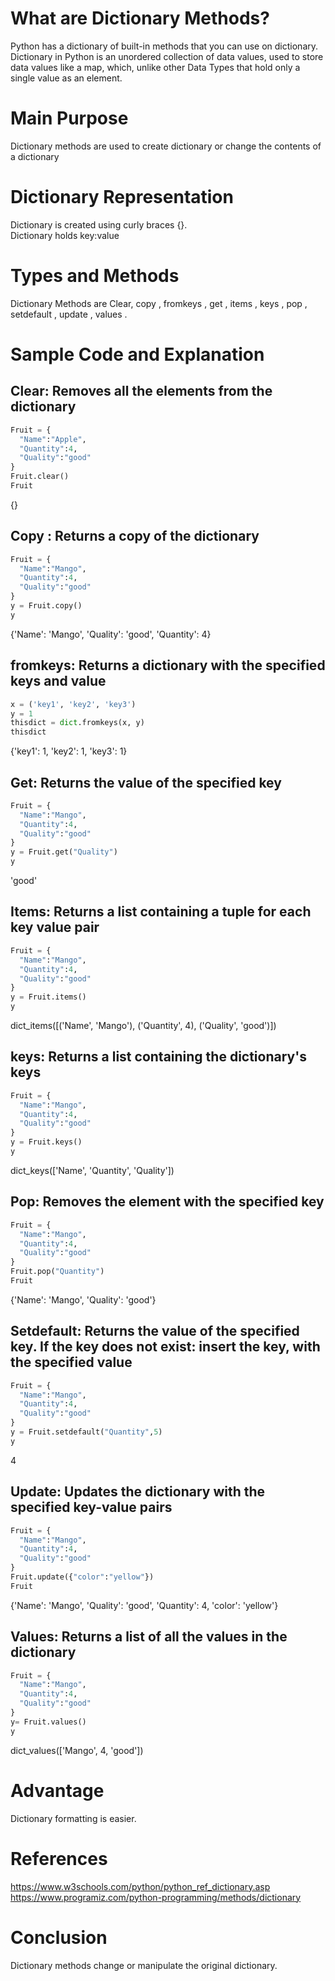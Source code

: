 # What are Dictionary Methods?

Python has a dictionary of built-in methods that you can use on dictionary.<br/>
Dictionary in Python is an unordered collection of data values, used to store data values like a map, which, unlike other Data Types that hold only a single value as an element.

# Main Purpose<br/>
Dictionary methods are used to create dictionary or change the contents of a dictionary

# Dictionary Representation
Dictionary is created using curly braces {}.<br/>
Dictionary holds key:value<br/>

# Types and Methods
Dictionary Methods are Clear, copy , fromkeys , get , items , keys , pop , setdefault , update , values .

# Sample Code and Explanation
## Clear: Removes all the elements from the dictionary
```python
Fruit = {
  "Name":"Apple",
  "Quantity":4,
  "Quality":"good"
}
Fruit.clear()
Fruit
```
{}

## Copy : Returns a copy of the dictionary
```python
Fruit = {
  "Name":"Mango",
  "Quantity":4,
  "Quality":"good"
}
y = Fruit.copy()
y
```

{'Name': 'Mango', 'Quality': 'good', 'Quantity': 4}

## fromkeys: Returns a dictionary with the specified keys and value
```python
x = ('key1', 'key2', 'key3')
y = 1
thisdict = dict.fromkeys(x, y)
thisdict
```
{'key1': 1, 'key2': 1, 'key3': 1}

## Get: Returns the value of the specified key
```python
Fruit = {
  "Name":"Mango",
  "Quantity":4,
  "Quality":"good"
}
y = Fruit.get("Quality")
y
```
'good'

## Items: Returns a list containing a tuple for each key value pair
```python
Fruit = {
  "Name":"Mango",
  "Quantity":4,
  "Quality":"good"
}
y = Fruit.items()
y
```
dict_items([('Name', 'Mango'), ('Quantity', 4), ('Quality', 'good')])

## keys: Returns a list containing the dictionary's keys
```python
Fruit = {
  "Name":"Mango",
  "Quantity":4,
  "Quality":"good"
}
y = Fruit.keys()
y
```
dict_keys(['Name', 'Quantity', 'Quality'])

## Pop: Removes the element with the specified key
```python
Fruit = {
  "Name":"Mango",
  "Quantity":4,
  "Quality":"good"
}
Fruit.pop("Quantity")
Fruit
```
{'Name': 'Mango', 'Quality': 'good'}

## Setdefault: Returns the value of the specified key. If the key does not exist: insert the key, with the specified value
```python
Fruit = {
  "Name":"Mango",
  "Quantity":4,
  "Quality":"good"
}
y = Fruit.setdefault("Quantity",5)
y
```
4

## Update: Updates the dictionary with the specified key-value pairs
```python
Fruit = {
  "Name":"Mango",
  "Quantity":4,
  "Quality":"good"
}
Fruit.update({"color":"yellow"})
Fruit
```
{'Name': 'Mango', 'Quality': 'good', 'Quantity': 4, 'color': 'yellow'}

## Values: Returns a list of all the values in the dictionary
```python
Fruit = {
  "Name":"Mango",
  "Quantity":4,
  "Quality":"good"
}
y= Fruit.values()
y
```
dict_values(['Mango', 4, 'good'])

# Advantage
Dictionary formatting is easier. 

# References 
https://www.w3schools.com/python/python_ref_dictionary.asp<br/>
https://www.programiz.com/python-programming/methods/dictionary<br/>

# Conclusion
Dictionary methods change or manipulate the original dictionary.
